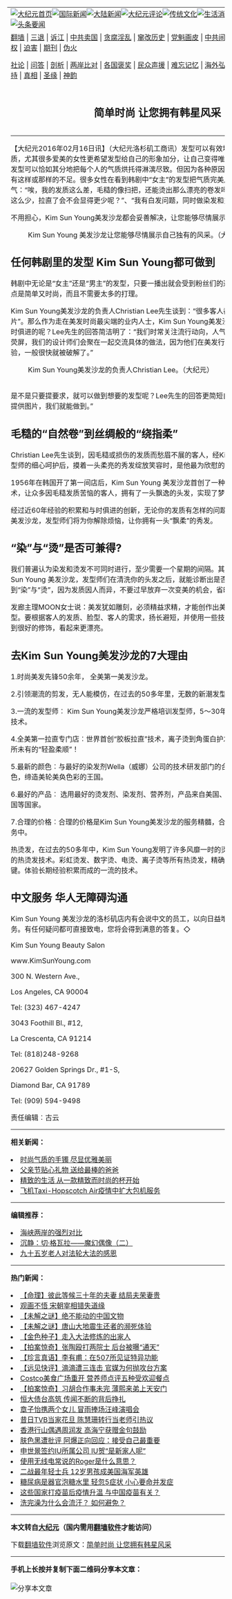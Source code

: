 <a name="1" id="1" target="_blank"></a><span id="1"></span>
<table align=center border="0"><tr><td colspan="2" VALIGN=TOP><a href="https://github.com/drikwz320/djy/blob/master/gb/nf1351518.md#1"><img src="https://raw.githubusercontent.com/drikwz320/www/master/t/djy/1.jpg" title="大纪元首页" alt="大纪元首页"></a><a href="https://github.com/drikwz320/djy/blob/master/gb/n24hr.md#1"><img src="https://raw.githubusercontent.com/drikwz320/www/master/t/djy/3.jpg" title="国际新闻" alt="国际新闻"></a><a href="https://github.com/drikwz320/djy/blob/master/gb/nsc413.md#1"><img src="https://raw.githubusercontent.com/drikwz320/www/master/t/djy/4.jpg" title="大陆新闻" alt="大陆新闻"></a><a href="https://github.com/drikwz320/djy/blob/master/gb/news392.md#1"><img src="https://raw.githubusercontent.com/drikwz320/www/master/t/djy/5.jpg" title="大纪元评论" alt="大纪元评论"></a><a href="https://github.com/drikwz320/djy/blob/master/gb/news2007.md#1"><img src="https://raw.githubusercontent.com/drikwz320/www/master/t/djy/6.jpg" title="传统文化" alt="传统文化"></a><a href="https://github.com/drikwz320/djy/blob/master/gb/news2008.md#1"><img src="https://raw.githubusercontent.com/drikwz320/www/master/t/djy/7.jpg" title="生活消费" alt="生活消费"></a><a href="https://github.com/drikwz320/djy/blob/master/gb/ncyule.md#1"><img src="https://raw.githubusercontent.com/drikwz320/www/master/t/djy/8.jpg" title="娱乐休闲" alt="娱乐休闲"></a><a href="https://github.com/drikwz320/djy/blob/master/gb/nsc1002.md#1"><img src="https://raw.githubusercontent.com/drikwz320/www/master/t/djy/9.jpg" title="健康" alt="健康"></a><a href="https://github.com/drikwz320/djy/blob/master/gb/nf6092.md#1"><img src="https://raw.githubusercontent.com/drikwz320/www/master/t/djy/10a.jpg" title="独家" alt="独家"></a><a href="https://github.com/drikwz320/djy/blob/master/gb/nf4514.md#1"><img src="https://raw.githubusercontent.com/drikwz320/www/master/t/djy/12a.jpg" title="头条要闻" alt="头条要闻"></a></td></tr>
<tr><td colspan="2" VALIGN=TOP><a target="_blank" href="https://github.com/drikwz320/www/blob/master/README.md?zsrh#1">翻墙</a> | <a target="_blank" href="https://github.com/drikwz320/djy/blob/master/gb/nf5657.md#1">三退</a> | <a target="_blank" href="https://github.com/drikwz320/djy/blob/master/gb/nf6124.md#1">诉江</a> | <a target="_blank" href="https://github.com/drikwz320/djy/blob/master/gb/nf1176117.md#1">中共卖国</a> | <a target="_blank" href="https://github.com/drikwz320/djy/blob/master/gb/nf5773.md#1">贪腐淫乱</a> | <a target="_blank" href="https://github.com/drikwz320/djy/blob/master/gb/nf1176115.md#1">窜改历史</a> | <a target="_blank" href="https://github.com/drikwz320/djy/blob/master/gb/nf1176107.md#1">党魁画皮</a> | <a target="_blank" href="https://github.com/drikwz320/djy/blob/master/gb/nf1320400.md#1">中共间谍</a> | <a target="_blank" href="https://github.com/drikwz320/djy/blob/master/gb/nf1176114.md#1">破坏传统</a> | <a target="_blank" href="https://github.com/drikwz320/ntdtv/blob/master/gb/prog447_1.md#1">恶贯满盈</a> | <a target="_blank" href="https://github.com/drikwz320/djy/blob/master/gb/ncid278.md#1">人权</a> | <a target="_blank" href="https://github.com/drikwz320/djy/blob/master/gb/nf1176111.md#1">迫害</a> | <a target="_blank" href="https://gitlab.com/szzdlab/mh-qikan/blob/master/README.md#1">期刊</a> | <a target="_blank" href="https://github.com/drikwz320/djy/blob/master/gb/nf5562.md#1">伪火</a></p><p><a target="_blank" href="https://github.com/drikwz320/djy/blob/master/gb/9p.md#1">社论</a> | <a target="_blank" href="https://github.com/drikwz320/djy/blob/master/gb/nf4378.md#1">问答</a> | <a target="_blank" href="https://github.com/drikwz320/djy/blob/master/gb/nf5792.md#1">剖析</a> | <a target="_blank" href="https://github.com/drikwz320/djy/blob/master/gb/nf5735.md#1">两岸比对</a> | <a target="_blank" href="https://github.com/drikwz320/djy/blob/master/gb/nf6119.md#1">各国褒奖</a> | <a target="_blank" href="https://github.com/drikwz320/djy/blob/master/gb/nf6120.md#1">民众声援</a> | <a target="_blank" href="https://github.com/drikwz320/djy/blob/master/gb/nf1188594.md#1">难忘记忆</a> | <a target="_blank" href="https://github.com/drikwz320/djy/blob/master/gb/nf3180.md#1">海外弘传</a> | <a target="_blank" href="https://github.com/drikwz320/djy/blob/master/gb/nf5410.md#1">万人上访</a> | <a target="_blank" href="https://github.com/drikwz320/www/blob/master/README.md?zsrh#1">平台首页</a> | <a target="_blank" href="https://github.com/drikwz320/djy/blob/master/gb/nf4386.md#1">支持</a> | <a target="_blank" href="https://github.com/drikwz320/djy/blob/master/gb/nf4389.md#1">真相</a> | <a target="_blank" href="https://github.com/drikwz320/djy/blob/master/gb/nf5790.md#1">圣缘</a> | <a target="_blank" href="https://github.com/drikwz320/djy/blob/master/gb/nf4786.md#1">神韵</a></td></tr>
<tr><td VALIGN=TOP width="626"><h2 align=center>简单时尚 让您拥有韩星风采</h2>

<h6></h6>
<hr>
	<p>【大纪元2016年02月16日讯】（大纪元洛杉矶工商讯）发型可以有效地显出每个人的特有气质，尤其很多爱美的女性更希望发型给自己的形象加分，让自己变得唯美、可爱、浪漫。不同的发型可以恰如其分地把每个人的气质烘托得淋漓尽致。但因为各种原因，每个人的头发可能都会有这样或那样的不足。很多女性在看到韩剧中“女主”的发型把气质完美展现之余，忍不住叹气：“唉，我的发质这么差，毛糙的像扫把，还能烫出那么漂亮的卷发吗？”或是忧虑：“我的发量这么少，拉直了会不会显得更少呢？”、“我有白发问题，同时做染发和烫发，会不会太伤头发？”</p>
<p>不用担心，Kim Sun Young美发沙龙都会妥善解决，让您能够尽情展示自己独有的风采。<br />
	<figure id="attachment_7292589" aria-describedby="caption-attachment-7292589" style="width: 600px" class="wp-caption aligncenter"><ahref=" https://i.epochtimes.com/assets/uploads/2016/02/1602151507292700-600x400.jpg" target="_blank" rel="noreferrer noopener"></a><figcaption id="caption-attachment-7292589" class="wp-caption-text">Kim Sun Young 美发沙龙让您能够尽情展示自己独有的风采。（大纪元）</figcaption></figure></p>
<h2>任何韩剧里的发型 Kim Sun Young都可做到</h2>
<p>韩剧中无论是“女主”还是“男主”的发型，只要一播出就会受到粉丝们的追捧。韩式发型的主要特点是简单又时尚，而且不需要太多的打理。</p>
<p>Kim Sun Young美发沙龙的负责人Christian Lee先生谈到：“很多客人都是带着韩剧明星的图片”。那么作为走在美发时尚最尖端的业内人士，Kim Sun Young美发沙龙的设计师们是如何与时俱进的呢？Lee先生的回答简洁明了：“我们时常关注流行动向，人气韩剧里新的发型一出现在荧屏，我们的设计师们会聚在一起交流具体的做法，因为他们在美发行业中已经积累了丰富的经验，一般很快就被破解了。”<br />
	<figure id="attachment_7292590" aria-describedby="caption-attachment-7292590" style="width: 600px" class="wp-caption aligncenter"><ahref=" https://i.epochtimes.com/assets/uploads/2016/02/1602151504492700-600x400.jpg" target="_blank" rel="noreferrer noopener"></a><figcaption id="caption-attachment-7292590" class="wp-caption-text">Kim Sun Young美发沙龙的负责人Christian Lee。（大纪元）</figcaption></figure><br />是不是只要提要求，就可以做到想要的发型呢？Lee先生的回答更简短自信：“当然，只要客人能提供图片，我们就能做到。”</p>
<p><h2>毛糙的“自然卷”到丝绸般的“绕指柔”</h2>
<p>Christian Lee先生谈到，因毛糙或损伤的发质而愁眉不展的客人，经Kim Sun Young美发沙龙发型师的细心呵护后，摸着一头柔亮的秀发绽放笑容时，是他最为欣慰的时候。</p>
<p>1956年在韩国开了第一间店后，Kim Sun Young 美发沙龙首创了一种叫做“胶板拉直”的烫发技术，让众多因毛糙发质苦恼的客人，拥有了一头飘逸的头发，实现了梦想。</p>
<p>经过近60年经验的积累和与时俱进的创新，无论你的发质有怎样的问题，来到Kim Sun Young 美发沙龙，发型师们将为你解除烦恼，让你拥有一头“飘柔”的秀发。</p>
<p><h2>“染”与“烫”是否可兼得?</h2>
<p>我们普遍认为染发和烫发不可同时进行，至少需要一个星期的间隔。其实不然，如果来到Kim Sun Young 美发沙龙，发型师们在清洗你的头发之后，就能诊断出是否可以同时做到“染”与“烫”，因为发质因人而异，不要过早放弃一次变美的机会，省时又省钱。</p>
<p>发廊主理MOON女士说：美发犹如雕刻，必须精益求精，才能创作出美丽动人、功能实用的发型。要根据客人的发质、脸型、客人的需求，扬长避短，并使用一些技巧，就能使客人的面部得到很好的修饰，看起来更漂亮。</p>
<p><h2>去Kim Sun Young美发沙龙的7大理由</h2>
<p>1.时尚美发先锋50余年， 全美第一美发沙龙。</p>
<p>2.引领潮流的剪发，无人能模仿，在过去的50多年里，无数的新潮发型诞生于此。</p>
<p>3.一流的发型师︰ Kim Sun Young美发沙龙严格培训发型师，5～30年经验的发型师呈现一流的技术。</p>
<p>4.全美第一拉直专门店︰世界首创“胶板拉直”技术，离子烫到角蛋白护发，不损伤发质，体验前所未有的“轻盈柔顺”！</p>
<p>5.最新的颜色︰与最好的染发剂Wella（威娜）公司的技术研发部门的合作，第一时间引进最新发色，缔造美轮美奂色彩的王国。</p>
<p>6.最好的产品︰ 选用最好的烫发剂、染发剂、营养剂，产品来自美国、日本、德国、意大利、韩国等国家。</p>
<p>7.合理的价格︰合理的价格是Kim Sun Young美发沙龙的服务精髓，合理的价格体现在所有的服务中。</p>
<p>热烫发，在过去的50多年中，Kim Sun Young发明了许多风靡一时的烫发发型，积累了全美一流的热烫发技术。彩虹烫发、数字烫、电烫、离子烫等所有热烫发，精确的温度和时间的控制是关键。体验长期经验积累而成的一流的技术。</p>
<p><h2>中文服务 华人无障碍沟通</h2>
<p>Kim Sun Young 美发沙龙的洛杉矶店内有会说中文的员工，以向日益增多的华人提供更多便利服务。有任何疑问都可直接致电，您将会得到满意的答复。◇</p>
<p>Kim Sun Young Beauty Salon</p>
<p>www.KimSunYoung.com</p>
<p>300 N. Western Ave.,</p>
<p>Los Angeles, CA 90004</p>
<p>Tel: (323) 467-4247</p>
<p>3043 Foothill Bl., #12,</p>
<p>La Crescenta, CA 91214</p>
<p>Tel: (818)248-9268</p>
<p>20627 Golden Springs Dr., #1-S,</p>
<p>Diamond Bar, CA 91789</p>
<p>Tel: (909) 594-9498</p>
<p>责任编辑︰古云</p>
	
<hr>


<strong>相关新闻：</strong>
<li><a href="https://github.com/drikwz320/djy/blob/master/gb/21/6/16/n13026779.md#1">时尚气质的手镯 尽显优雅美丽</a></li>
<li><a href="https://github.com/drikwz320/djy/blob/master/gb/21/6/3/n12995042.md#1">父亲节贴心礼物  送给最棒的爸爸</a></li>
<li><a href="https://github.com/drikwz320/djy/blob/master/gb/21/5/11/n12940220.md#1">精致的生活 从一款精致而时尚的杯开始</a></li>
<li><a href="https://github.com/drikwz320/djy/blob/master/gb/21/4/26/n12906847.md#1">飞机Taxi-Hopscotch Air疫情中扩大包机服务</a></li>
<hr>


<strong>编辑推荐：</strong>
<li><a href="https://github.com/drikwz320/djy/blob/master/gb/8/12/18/n2367165.md?dfh#1" target="_blank">海峡两岸的强烈对比</a></li><li><a href="https://github.com/tsiac2612/djy/blob/master/gb/18/2/12/n10137177.md#1" target="_blank">沉静：切·格瓦拉——魔幻偶像（二）</a></li><li><a href="https://github.com/tsiac2612/djy/blob/master/gb/16/5/25/n7929122.md#1" target="_blank">九十五岁老人对法轮大法的感恩</a></li>
<hr>

<strong>热门新闻：</strong>
<li><a href="https://github.com/drikwz320/djy/blob/master/gb/21/6/14/n13020872.md#1">【命理】彼此等候三十年的夫妻 结局夫荣妻贵</a></li>
<li><a href="https://github.com/drikwz320/djy/blob/master/gb/21/6/26/n13049744.md#1">观画不悟 宋朝宰相错失道缘</a></li>
<li><a href="https://github.com/drikwz320/djy/blob/master/gb/21/7/2/n13064296.md#1">【未解之谜】绝不能动的中国文物</a></li>
<li><a href="https://github.com/drikwz320/djy/blob/master/gb/21/7/1/n13061464.md#1">【未解之谜】唐山大地震生还者的濒死体验</a></li>
<li><a href="https://github.com/drikwz320/djy/blob/master/gb/21/5/17/n12955212.md#1">【金色种子】走入大法修炼的出家人</a></li>
<li><a href="https://github.com/drikwz320/djy/blob/master/gb/21/7/6/n13070496.md#1">【拍案惊奇】张陶殴打两院士 后台被曝“通天”</a></li>
<li><a href="https://github.com/drikwz320/djy/blob/master/gb/21/7/6/n13071988.md#1">【珍言真语】李有甫：在507所见证特异功能</a></li>
<li><a href="https://github.com/drikwz320/djy/blob/master/gb/21/7/5/n13069784.md#1">【远见快评】滴滴遭三连击 官媒为何抛攻台方案</a></li>
<li><a href="https://github.com/drikwz320/djy/blob/master/gb/21/7/2/n13064123.md#1">Costco美食广场重开 营养师点评五种受欢迎餐点</a></li>
<li><a href="https://github.com/drikwz320/djy/blob/master/gb/21/7/3/n13065867.md#1">【拍案惊奇】习胡合作事未完 薄熙来弟上天安门</a></li>
<li><a href="https://github.com/drikwz320/djy/blob/master/gb/21/7/3/n13065692.md#1">恒大债台高筑 传闻不断的背后挣扎</a></li>
<li><a href="https://github.com/drikwz320/djy/blob/master/gb/21/7/4/n13067202.md#1">章子怡携两个女儿 冒雨捧场汪峰演唱会</a></li>
<li><a href="https://github.com/drikwz320/djy/blob/master/gb/21/7/4/n13067100.md#1">昔日TVB当家花旦 陈慧珊转行当老师引热议</a></li>
<li><a href="https://github.com/drikwz320/djy/blob/master/gb/21/7/5/n13070088.md#1">香港行山偶遇周润发 高海宁获赠金句鼓励</a></li>
<li><a href="https://github.com/drikwz320/djy/blob/master/gb/21/7/4/n13066479.md#1">肤色黑遭批评 阿爆正向回应：接受自己最重要</a></li>
<li><a href="https://github.com/drikwz320/djy/blob/master/gb/21/7/5/n13067823.md#1">申世景签约IU所属公司 IU贺“是新家人呢”</a></li>
<li><a href="https://github.com/drikwz320/djy/blob/master/gb/21/7/5/n13067921.md#1">使用无线电常说的Roger是什么意思？</a></li>
<li><a href="https://github.com/drikwz320/djy/blob/master/gb/21/7/5/n13068515.md#1">二战最年轻士兵 12岁男孩成美国海军英雄</a></li>
<li><a href="https://github.com/drikwz320/djy/blob/master/gb/21/5/8/n12932893.md#1">糖尿病是器官泡糖水里 轻忽5症状 小心要命并发症</a></li>
<li><a href="https://github.com/drikwz320/djy/blob/master/gb/21/7/2/n13063902.md#1">这些国家打疫苗后疫情升温 与中国疫苗有关？</a></li>
<li><a href="https://github.com/drikwz320/djy/blob/master/gb/21/7/4/n13066215.md#1">洗完澡为什么会流汗？ 如何避免？</a></li>
<hr>

<strong>本文转自<a href="https://www.epochtimes.com">大纪元</a>（国内需用<a href="https://github.com/drikwz320/www/blob/master/README.md#8">翻墙软件</a>才能访问）</strong><p>下载<a href="https://github.com/drikwz320/www/blob/master/README.md#8">翻墙软件</a>浏览原文：<a href="https://www.epochtimes.com/gb/16/2/16/n4640641.htm">简单时尚 让您拥有韩星风采</a></p><hr>

<strong>手机上长按并复制下面二维码分享本文章：</strong><br><br><img src="https://chart.apis.google.com/chart?cht=qr&chs=240x240&choe=UTF-8&chld=M|2&chl=https://github.com/drikwz320/djy/blob/master/gb/16/2/16/n4640641.md%231" title="分享本文章"></td><td VALIGN=TOP><a href="https://github.com/drikwz320/djy/blob/master/gb/16/1/21/n4622075.md?dfh#1" target="_blank"><img src="https://raw.githubusercontent.com/drikwz320/djy/master/gb/300/wei-f1.jpg" title="中共的伪火骗局"  alt="中共的伪火骗局"></a><br><a href="https://github.com/drikwz320/www/blob/master/README.md?dfh#9" target="_blank"><img src="https://raw.githubusercontent.com/drikwz320/djy/master/gb/300/yong-h.jpg" title="永恒的见证"  alt="永恒的见证"></a><br><a href="https://github.com/drikwz320/djy/blob/master/gb/13/9/29/n3974789.md?dfh#1" target="_blank"><img src="https://raw.githubusercontent.com/drikwz320/djy/master/gb/300/shang-lnz.jpg" title="善良女子被中共投男牢"  alt="善良女子被中共投男牢"></a><br><a href="https://github.com/drikwz320/djy/blob/master/gb/16/3/16/n4663449.md?dfh#1" target="_blank"><img src="https://raw.githubusercontent.com/drikwz320/djy/master/gb/300/huo-z3.jpg" title="警卫目击活摘器官"  alt="警卫目击活摘器官"></a><br><a href="https://github.com/drikwz320/djy/blob/master/gb/16/8/7/n8177641.md?dfh#1" target="_blank"><img src="https://raw.githubusercontent.com/drikwz320/djy/master/gb/300/huo-z4.jpg" title="证人描述活摘恐怖"  alt="证人描述活摘恐怖"></a><br><a href="https://github.com/drikwz320/djy/blob/master/gb/10/4/19/n2881569.md?dfh#1" target="_blank"><img src="https://raw.githubusercontent.com/drikwz320/djy/master/gb/300/huo-z1.jpg" title="揭开活摘器官黑幕"  alt="揭开活摘器官黑幕"></a><br><a href="https://github.com/drikwz320/djy/blob/master/gb/10/11/7/n3077476.md?dfh#1" target="_blank"><img src="https://raw.githubusercontent.com/drikwz320/djy/master/gb/300/ma-ks.jpg" title="马克思的成魔之路"  alt="马克思的成魔之路"></a><br><a href="https://github.com/drikwz320/djy/blob/master/gb/14/6/9/n4173977.md?dfh#1" target="_blank"><img src="https://raw.githubusercontent.com/drikwz320/djy/master/gb/300/chang-zs.jpg" title="藏字石 蕴天机"  alt="藏字石 蕴天机"></a><br><a href="https://github.com/drikwz320/djy/blob/master/gb/18/5/10/n10381511.md?dfh#1" target="_blank"><img src="https://raw.githubusercontent.com/drikwz320/djy/master/gb/300/st1.jpg" title="关注三亿人三退"  alt="关注三亿人三退"></a><br><a href="https://github.com/drikwz320/djy/blob/master/gb/18/3/21/n10237682.md?dfh#1" target="_blank"><img src="https://raw.githubusercontent.com/drikwz320/djy/master/gb/300/jie-t.jpg" title="解体中共复兴中华"  alt="解体中共复兴中华"></a><br><a href="https://github.com/drikwz320/djy/blob/master/gb/9/2/9/n2422991.md?dfh#1" target="_blank"><img src="https://raw.githubusercontent.com/drikwz320/djy/master/gb/300/gao-zs.jpg" title="中共迫害良心律师"  alt="中共迫害良心律师"></a><br><a href="https://github.com/drikwz320/djy/blob/master/gb/18/12/9/n10900044.md?dfh#1" target="_blank"><img src="https://raw.githubusercontent.com/drikwz320/djy/master/gb/300/sj1.jpg" title="三百多万人举报江泽民"  alt="三百多万人举报江泽民"></a><br><a href="https://github.com/drikwz320/djy/blob/master/gb/18/8/28/n10672014.md?dfh#1" target="_blank"><img src="https://raw.githubusercontent.com/drikwz320/djy/master/gb/300/sj2.jpg" title="这些官员为何起诉江泽民"  alt="这些官员为何起诉江泽民"></a><br><a href="https://github.com/drikwz320/djy/blob/master/gb/8/12/18/n2367165.md?dfh#1" target="_blank"><img src="https://raw.githubusercontent.com/drikwz320/djy/master/gb/300/liangan.jpg" title="海峡两岸的强烈对比"  alt="海峡两岸的强烈对比"></a><br><a href="https://github.com/drikwz320/djy/blob/master/gb/15/12/10/n4593139.md?dfh#1" target="_blank"><img src="https://raw.githubusercontent.com/drikwz320/djy/master/gb/300/jia-ndzl.jpg" title="加拿大总理的贺信"  alt="加拿大总理的贺信"></a><br><a href="https://github.com/drikwz320/djy/blob/master/gb/11/6/17/n3289382.md?dfh#1" target="_blank"><img src="https://raw.githubusercontent.com/drikwz320/djy/master/gb/300/xiao-wd.jpg" title="探寻真相兼听则明"  alt="探寻真相兼听则明"></a><br><a href="https://github.com/drikwz320/djy/blob/master/gb/18/10/27/n10812623.md?dfh#1" target="_blank"><img src="https://raw.githubusercontent.com/drikwz320/djy/master/gb/300/yindu.jpg" title="印度媒体报道东方"  alt="印度媒体报道东方"></a><br><a href="https://github.com/drikwz320/djy/blob/master/gb/18/6/9/n10469652.md?dfh#1" target="_blank"><img src="https://raw.githubusercontent.com/drikwz320/djy/master/gb/300/xie-j.jpg" title="不一样的海外校园"  alt="不一样的海外校园"></a><br><a href="https://github.com/drikwz320/djy/blob/master/gb/7/4/5/n1669415.md?dfh#1" target="_blank"><img src="https://raw.githubusercontent.com/drikwz320/djy/master/gb/300/li-up.jpg" title="从大师到徒弟的传奇"  alt="从大师到徒弟的传奇"></a><br><a href="https://github.com/drikwz320/djy/blob/master/gb/17/5/26/n9191512.md?dfh#1" target="_blank"><img src="https://raw.githubusercontent.com/drikwz320/djy/master/gb/300/zfl2.jpg" title="亿万人与东方一本奇书"  alt="亿万人与东方一本奇书"></a><br><a href="https://github.com/drikwz320/djy/blob/master/gb/13/11/27/n4020290.md?dfh#1" target="_blank"><img src="https://raw.githubusercontent.com/drikwz320/djy/master/gb/300/zhen-h.jpg" title="大陆见不到的震撼场面"  alt="大陆见不到的震撼场面"></a><br><a href="https://github.com/drikwz320/djy/blob/master/gb/15/7/17/n4482910.md?dfh#1" target="_blank"><img src="https://raw.githubusercontent.com/drikwz320/djy/master/gb/300/dalu-sk.jpg" title="人心向善 大陆当初盛况"  alt="人心向善 大陆当初盛况"></a><br><a href="https://github.com/drikwz320/djy/blob/master/gb/19/1/5/n10955468.md?dfh#1" target="_blank"><img src="https://raw.githubusercontent.com/drikwz320/djy/master/gb/300/zfl1.jpg" title="追寻真理 这书讲什么"  alt="追寻真理 这书讲什么"></a><br><a href="https://github.com/drikwz320/www/blob/master/README.md?dfh#1" target="_blank"><img src="https://raw.githubusercontent.com/drikwz320/djy/master/gb/300/fq1.jpg" title="下载免费翻墙软件"  alt="下载免费翻墙软件"></a><br></td></tr></table>
